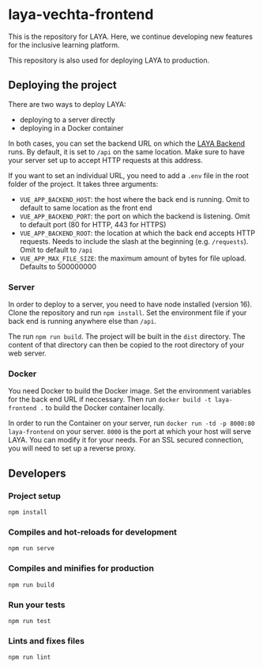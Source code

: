 # laya-vechta-frontend

This is the repository for LAYA. Here, we continue developing new features for the inclusive learning platform.

This repository is also used for deploying LAYA to production.

## Deploying the project

There are two ways to deploy LAYA:

- deploying to a server directly 
- deploying in a Docker container

In both cases, you can set the backend URL on which the [LAYA Backend](https://gitlab.informatik.hu-berlin.de/laya/vechta/laya-vechta-backend) runs. By default, it is set to `/api` on the same location. Make sure to have your server set up to accept HTTP requests at this address.

If you want to set an individual URL, you need to add a `.env` file in the root folder of the project. It takes three arguments:

- `VUE_APP_BACKEND_HOST`: the host where the back end is running. Omit to default to same location as the front end
- `VUE_APP_BACKEND_PORT`: the port on which the backend is listening. Omit to default port (80 for HTTP, 443 for HTTPS)
- `VUE_APP_BACKEND_ROOT`: the location at which the back end accepts HTTP requests. Needs to include the slash at the beginning (e.g. `/requests`). Omit to default to `/api`
- `VUE_APP_MAX_FILE_SIZE`: the maximum amount of bytes for file upload. Defaults to 
  500000000

### Server
In order to deploy to a server, you need to have node installed (version 16). Clone the repository and run `npm install`. Set the environment file if your back end is running anywhere else than `/api`.

The run `npm run build`. The project will be built in the `dist` directory. The content of that directory can then be copied to the root directory of your web server.

### Docker

You need Docker to build the Docker image. Set the environment variables for the back end URL if neccessary. Then run `docker build -t laya-frontend .` to build the Docker container locally.

In order to run the Container on your server, run `docker run -td -p 8000:80 laya-frontend` on your server. `8000` is the port at which your host will serve LAYA. You can modify it for your needs. For an SSL secured connection, you will need to set up a reverse proxy.

## Developers

### Project setup
```
npm install
```

### Compiles and hot-reloads for development
```
npm run serve
```

### Compiles and minifies for production
```
npm run build
```

### Run your tests
```
npm run test
```

### Lints and fixes files
```
npm run lint
```
